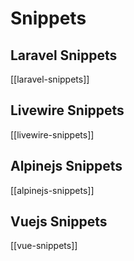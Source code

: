 # Snippets

## Laravel Snippets

[[laravel-snippets]]

## Livewire Snippets

[[livewire-snippets]]

## Alpinejs Snippets

[[alpinejs-snippets]]

## Vuejs Snippets

[[vue-snippets]]


